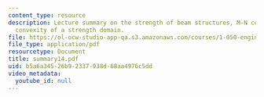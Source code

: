 ```yaml
---
content_type: resource
description: Lecture summary on the strength of beam structures, M-N coupling, and
  convexity of a strength domain.
file: https://ol-ocw-studio-app-qa.s3.amazonaws.com/courses/1-050-engineering-mechanics-i-fall-2007/b5a6a34526b92337938d68aa4976c5dd_summary14.pdf
file_type: application/pdf
resourcetype: Document
title: summary14.pdf
uid: b5a6a345-26b9-2337-938d-68aa4976c5dd
video_metadata:
  youtube_id: null
---
```

